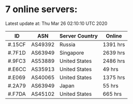 # 7 online servers:

Latest update at: Thu Mar 26 02:10:10 UTC 2020

| ID | ASN | Server Country | Online |
| -- | --- | -------------- | ------ |
| #.15CF | AS49392 | Russia | 1391 hrs |
| #.7F1D | AS63949 | Singapore | 2639 hrs |
| #.9FC3 | AS53889 | United States | 2486 hrs |
| #.E6CC | AS35913 | United States | 49 hrs |
| #.E069 | AS40065 | United States | 1375 hrs |
| #.2A79 | AS63949 | Japan | 55 hrs |
| #.F7DA | AS45102 | United States | 665 hrs |

